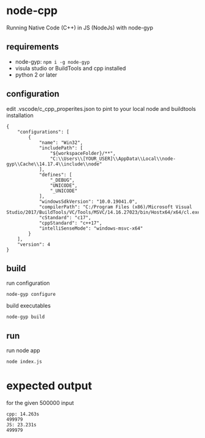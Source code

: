 # node-cpp
Running Native Code (C++) in JS (NodeJs) with node-gyp

## requirements
* node-gyp:
``
npm i -g node-gyp
``
* visula studio or BuildTools and cpp installed
* python 2 or later
## configuration
edit .vscode/c_cpp_properites.json to pint to your local node and buildtools installation
```
{
    "configurations": [
        {
            "name": "Win32",
            "includePath": [
                "${workspaceFolder}/**",
                "C:\\Users\\[YOUR_USER]\\AppData\\Local\\node-gyp\\Cache\\14.17.4\\include\\node"
            ],
            "defines": [
                "_DEBUG",
                "UNICODE",
                "_UNICODE"
            ],
            "windowsSdkVersion": "10.0.19041.0",
            "compilerPath": "C:/Program Files (x86)/Microsoft Visual Studio/2017/BuildTools/VC/Tools/MSVC/14.16.27023/bin/Hostx64/x64/cl.exe",
            "cStandard": "c17",
            "cppStandard": "c++17",
            "intelliSenseMode": "windows-msvc-x64"
        }
    ],
    "version": 4
}
```
## build
run configuration
```
node-gyp configure
```
build executables
```
node-gyp build
```
## run
run node app
```
node index.js
```
# expected output
for the given 500000 input
```
cpp: 14.263s
499979
JS: 23.231s
499979
```